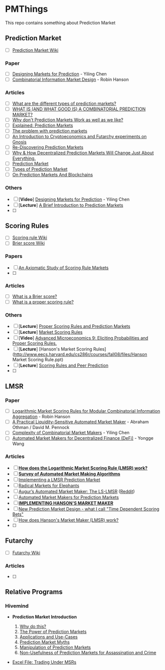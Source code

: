 # PMThings
This repo contains something about Prediction Market

## Prediction Market

- [ ] [Prediction Market Wiki](https://en.wikipedia.org/wiki/Prediction_market)

### Paper

- [ ] [Designing Markets for Prediction](https://dash.harvard.edu/bitstream/handle/1/5027266/Chen_DesigningMarkets.pdf)  - Yiling Chen 
- [ ] [Combinatorial Information Market Design](https://mason.gmu.edu/~rhanson/combobet.pdf) - Robin Hanson

### Articles

- [ ] [What are the different types of prediction markets?](https://www.cultivatelabs.com/prediction-markets-guide/what-are-the-different-types-of-prediction-markets)
- [ ] [WHAT IS (AND WHAT GOOD IS) A COMBINATORIAL PREDICTION MARKET?](http://blog.oddhead.com/2008/12/22/what-is-and-what-good-is-a-combinatorial-prediction-market/)
- [ ] [Why don't Prediction Markets Work as well as we like?](https://pashanomics.substack.com/p/why-dont-prediction-markets-work)
- [ ] [Explained: Prediction Markets](https://schor.medium.com/decentralized-prediction-markets-explained-d9f0425d331c)
- [ ] [The problem with prediction markets](https://insights.deribit.com/market-research/the-problem-with-prediction-markets/)
- [ ] [An Introduction to Cryptoeconomics and Futarchy experiments on Gnosis](https://medium.com/@consensus/an-introduction-to-cryptoeconomics-and-futarchy-experiments-on-gnosis-df85220f840a)
- [ ] [Re-Discovering Prediction Markets](https://blog.aeternity.com/re-discovering-prediction-markets-ac2e780bb263)
- [ ] [Why & How Decentralized Prediction Markets Will Change Just About Everything.](https://medium.com/@ConsenSys/why-how-decentralized-prediction-markets-will-change-just-about-everything-15ff02c98f7c)
- [ ] [Prediction Market](https://www.investopedia.com/terms/p/prediction-market.asp)
- [ ] [Types of Prediction Market](https://corporatefinanceinstitute.com/:/knowledge/trading-investing/prediction-market/)
- [ ] [On Prediction Markets And Blockchains](https://allenfarrington.medium.com/on-prediction-markets-and-blockchain-48037d12039d)

### Others

- [ ] [**Video**] [Designing Markets for Prediction](https://www.youtube.com/watch?v=REIXKossJOU&ab_channel=UWVideo) - Yiling Chen
- [ ] [**Lecture**] [A Brief Introduction to Prediction Markets](http://www.probabilityandfinance.com/GTP2014/Slides/Abernethy1.pdf)
- [ ] 

## Scoring Rules

- [ ] [Scoring rule  Wiki](https://en.wikipedia.org/wiki/Scoring_rule)
- [ ] [Brier score Wiki](https://en.wikipedia.org/wiki/Brier_score)

### Papers

- [ ] [An Axiomatic Study of Scoring Rule Markets](https://par.nsf.gov/servlets/purl/10057897)
- [ ] 

### Articles

- [ ] [What is a Brier score?](https://statisticaloddsandends.wordpress.com/2019/12/29/what-is-a-brier-score/)
- [ ] [What is a proper scoring rule?](https://statisticaloddsandends.wordpress.com/2021/03/27/what-is-a-proper-scoring-rule/)

### Others

- [ ] [**Lecture**] [Proper Scoring Rules and Prediction Markets](https://www.cis.upenn.edu/~aaroth/courses/slides/agt17/lect23.pdf)
- [ ] [**Lecture**] [Market Scoring Rules](https://courses.cs.duke.edu/spring17/cps296.2/market_scoring.pdf)
- [ ] [**Video**] [Advanced Microeconomics 9: Eliciting Probabilities and Proper Scoring Rules.](https://www.youtube.com/watch?v=j9Pd00SO6nM&ab_channel=CraigWebb)
- [ ] [**Lecture**] [Hanson's Market Scoring Rules](http://www.eecs.harvard.edu/cs286r/courses/fall08/files/Hanson Market Scoring Rule.ppt)
- [ ] [**Lecture**] [Scoring Rules and Peer Prediction](https://timroughgarden.org/f16/l/l17.pdf)
- [ ] 

## LMSR

### Paper

- [ ] [Logarithmic Market Scoring Rules for Modular Combinatorial Information Aggregation](https://mason.gmu.edu/~rhanson/mktscore.pdf) - Robin Hanson
- [ ] [A Practical Liquidity-Sensitive Automated Market Maker](http://www.cs.cmu.edu/~sandholm/liquidity-sensitive%20market%20maker.EC10.pdf) - Abraham Othman / David M. Pennock
- [ ] [Complexity of Combinatorial Market Makers](http://people.cs.uchicago.edu/~fortnow/papers/LMSR.pdf)  - Yiling Chen 
- [ ] [Automated Market Makers for Decentralized Finance (DeFi)](https://arxiv.org/pdf/2009.01676.pdf) - Yongge Wang

### Articles

- [ ] [**How does the Logarithmic Market Scoring Rule (LMSR) work?**](https://www.cultivatelabs.com/prediction-markets-guide/how-does-logarithmic-market-scoring-rule-lmsr-work)
- [ ] [**Survey of Automated Market Making Algorithms**](https://medium.com/terra-money/survey-of-automated-market-making-algorithms-951f91ce727a)
- [ ] [Implementing a LMSR Prediction Market](https://beza1e1.tuxen.de/articles/LMSR.html)
- [ ] [Radical Markets for Elephants](https://blog.gnosis.pm/radical-markets-for-elephants-a742916812db)
- [ ] [Augur’s Automated Market Maker: The LS-LMSR](https://augur.mystrikingly.com/blog/augur-s-automated-market-maker-the-ls-lmsr) ([Reddit](https://www.reddit.com/r/Augur/comments/3ed0wm/augurs_automated_market_maker_the_lslmsr/))
- [ ] [Automated Market Makers for Prediction Markets](https://docs.gnosis.io/conditionaltokens/docs/introduction3/)
- [ ] [**IMPLEMENTING HANSON'S MARKET MAKER**](http://blog.oddhead.com/2006/10/30/implementing-hansons-market-maker/)
- [ ] [New Prediction Market Design - what I call "Time Dependent Scoring Bets"](https://pashanomics.substack.com/p/new-prediction-market-design-what)
- [ ] [How does Hanson's Market Maker (LMSR) work?](https://quant.stackexchange.com/questions/7826/how-does-hansons-market-maker-lmsr-work)
- [ ] 

## Futarchy

- [ ] [Futarchy Wiki](https://en.wikipedia.org/wiki/Futarchy)

### Articles

- [ ] 

## Relative Programs

### Hivemind

- **Prediction Market Introduction**
  1. [Why do this?](https://bitcoinhivemind.com/papers/1_Purpose.pdf)
  2. [The Power of Prediction Markets](https://bitcoinhivemind.com/papers/2_PM_Types.pdf)
  3. [Applications and Use-Cases](https://bitcoinhivemind.com/papers/3_PM_Applications.pdf)
  4. [Prediction Market Myths](https://bitcoinhivemind.com/papers/4_PM_Myths.pdf)
  5. [Manipulation of Prediction Markets](https://bitcoinhivemind.com/papers/5_PM_Manipulation.pdf)
  6. [Non-Usefulness of Prediction Markets for Assassination and Crime](https://bitcoinhivemind.com/papers/6_Crime_Markets.pdf)

- [Excel File: Trading Under MSRs](https://bitcoinhivemind.com/papers/LogMSR_Demo.xlsx)

